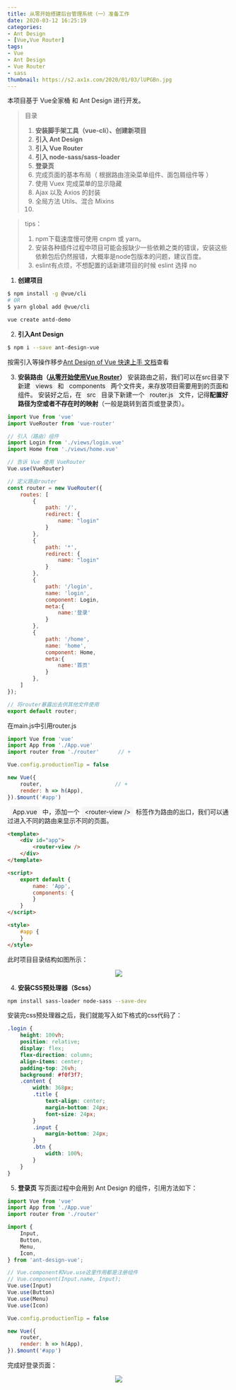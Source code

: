 ```yaml
---
title: 从零开始搭建后台管理系统（一）准备工作
date: 2020-03-12 16:25:19
categories:
- Ant Design
- [Vue,Vue Router]
tags:
- Vue
- Ant Design
- Vue Router
- sass
thumbnail: https://s2.ax1x.com/2020/01/03/lUPGBn.jpg
---
```

本项目基于 Vue全家桶 和 Ant Design 进行开发。
>目录
>1. **安装脚手架工具（vue-cli）、创建新项目**
>2. **引入 Ant Design**
>3. **引入 Vue Router**
>4. **引入 node-sass/sass-loader**
>5. **登录页**
>6. 完成页面的基本布局（ 根据路由渲染菜单组件、面包屑组件等 ）
>7. 使用 Vuex 完成菜单的显示隐藏
>8. Ajax 以及 Axios 的封装
>9. 全局方法 Utils、混合 Mixins
>10. 
<!-- more -->

>tips：
>1. npm下载速度慢可使用 cnpm 或 yarn。
>2. 安装各种插件过程中项目可能会报缺少一些依赖之类的错误，安装这些依赖包后仍然报错，大概率是node包版本的问题，建议百度。
>3. eslint有点烦，不想配置的话新建项目的时候 eslint 选择 no

1. **创建项目**
```sh 安装脚手架工具
$ npm install -g @vue/cli
# OR
$ yarn global add @vue/cli
```
```sh 创建新项目
vue create antd-demo
```
2. **引入Ant Design**
```sh 安装antd
$ npm i --save ant-design-vue
```
按需引入等操作移步[Ant Design of Vue 快速上手 文档](https://www.antdv.com/docs/vue/getting-started-cn/)查看
  

3. **安装路由（[从零开始使用Vue Router](https://wanghong.cool/2020/01/06/blog7/)）**
安装路由之前，我们可以在src目录下新建<span style="background-color:rgb(245,245,245);padding:3px 6px;margin:0 6px;">views</span>和<span style="background-color:rgb(245,245,245);padding:3px 6px;margin:0 6px;">components</span>两个文件夹，来存放项目需要用到的页面和组件。
安装好之后，在<span style="background-color:rgb(245,245,245);padding:3px 6px;margin:0 6px;">src</span>目录下新建一个<span style="background-color:rgb(245,245,245);padding:3px 6px;margin:0 6px;">router.js</span>文件，记得**配置好路径为空或者不存在时的映射**（一般是跳转到首页或登录页）。
```javascript router.js
import Vue from 'vue'
import VueRouter from 'vue-router'

// 引入（路由）组件
import Login from './views/login.vue'
import Home from './views/home.vue'

// 告诉 Vue 使用 VueRouter
Vue.use(VueRouter)

// 定义路由router
const router = new VueRouter({
    routes: [
        {
            path: '/',
            redirect: {
                name: "login"
            }
        },
        {
            path: '*',
            redirect: {
                name: "login"
            }
        },
        {
            path: '/login',
            name: 'login',
            component: Login,
            meta:{
                name:'登录'
            }
        },
        {
            path: '/home',
            name: 'home',
            component: Home,
            meta:{
                name:'首页'
            }
        },
    ]
});

// 将router暴露出去供其他文件使用
export default router;
```
在main.js中引用router.js
```javascript main.js
import Vue from 'vue'
import App from './App.vue'     
import router from './router'      // +

Vue.config.productionTip = false

new Vue({
    router,                       // +
    render: h => h(App),
}).$mount('#app')
```
<span style="background-color:rgb(245,245,245);padding:3px 6px;margin:0 6px;">App.vue</span>中，添加一个<span style="background-color:rgb(245,245,245);padding:3px 6px;margin:0 6px;">&lt;router-view /&gt;</span>标签作为路由的出口，我们可以通过进入不同的路由来显示不同的页面。
```html App.vue
<template>
    <div id="app">
        <router-view />
    </div>
</template>

<script>
    export default {
        name: 'App',
        components: {
        }
    }
</script>

<style>
    #app {
    }
</style>
```
此时项目目录结构如图所示：
<div style="text-align:center;"><img src="/cata1.png"></div>


4. **安装CSS预处理器（Scss）**
``` sh
npm install sass-loader node-sass --save-dev
```
安装完css预处理器之后，我们就能写入如下格式的css代码了：
```css
.login {
    height: 100vh;
    position: relative;
    display: flex;
    flex-direction: column;
    align-items: center;
    padding-top: 26vh;
    background: #f0f3f7;
    .content {
        width: 368px;
        .title {
            text-align: center;
            margin-bottom: 24px;
            font-size: 24px;
        }
        .input {
            margin-bottom: 24px;
        }
        .btn {
            width: 100%;
        }
    }
}
```

5. **登录页**
写页面过程中会用到 Ant Design 的组件，引用方法如下：
```js main.js
import Vue from 'vue'
import App from './App.vue'
import router from './router'

import {
    Input,
    Button,
    Menu,
    Icon,
} from 'ant-design-vue';

// Vue.component和Vue.use这里作用都是注册组件
// Vue.component(Input.name, Input);
Vue.use(Input)
Vue.use(Button)
Vue.use(Menu)
Vue.use(Icon)

Vue.config.productionTip = false

new Vue({
    router,
    render: h => h(App),
}).$mount('#app')
```
完成好登录页面：
<div style="text-align:center;"><img src="/login.png"></div>
